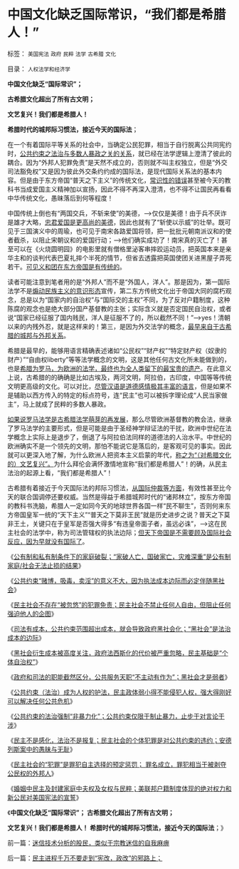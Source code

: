 # 中国文化缺乏国际常识，“我们都是希腊人！”

标签： `美国宪法` `政府` `民粹` `法学` `古希腊` `文化` 

目录： `人权法学和经济学`

**中国文化缺乏“国际常识”；**

**古希腊文化超出了所有古文明；**

**文艺复兴！我们都是希腊人！**

**希腊时代的城邦际习惯法，接近今天的国际法**；

在一个有着国际平等关系的社会中，当确定公民犯罪，相当于自行脱离公共同宪约时，[公共约束之法治与多数人暴政之关的关系](../../../2012/11/26/“公共约束”与“多数人暴政”根本区别和不同表现.md)，就已经在法学逻辑上澄清了彼此的耦合。因为“外邦人犯罪免责”是天然不成立的，否则就不叫主权独立，但是“外交司法豁免权”又是因为彼此外交条约约成的国际法，是现代国际关系法的基本内容。但是由于东方帝国“普天之下主义”的传统文化，[常识性的错误](../../../2011/9/30/西方的租界和东方不平等条约的愤恨.md)甚至被今天的教科书当成爱国主义精神加以宣扬，因此不得不再深入澄清，也不得不让国民再看看中华传统文化，愚昧落后到何等程度！

中国传统上倒也有“两国交兵，不斩来使”的美德，——>仅仅是美德！由于兵不厌诈是雄才大略，[忠君爱国是更高尚的美德](../../../2011/2/7/君权神授的爱国和国民社会的公德.md)，因此也就有了“斩使以示威”的壮举。既可见于三国演义中的周瑜，也可见于南宋各路爱国将领，把一批批元朝南派议和的使者截杀，以阻止宋朝议和的爱国行动；——>他们确实成功了！南宋真的灭亡了！甚至可以在《火烧圆明园》的电影里就有僧格里泌客串摔跤运动员，把英国本来是亲华主和的谈判代表巴夏礼摔个半死的情节，但省去透露把英国使团关进黑屋子弄死若干。[可见义和团在东方帝国是有传统的](../../../2008/8/19/俄格冲突外交手腕日见成熟.md)。

读者可能注意到笔者用的是“外邦人”而不是“外国人，洋人”。那是因为，第一国际法学不是[煽动民族主义的意识形态](../../../2012/9/24/土著的民族主义是后进社会闭关锁国的本能.md)宣传，第二东方传统文化出于帝国大同的腐朽观念，总是以为“国家内的自治权”与“国际交的主权”不同，为了反对户籍制度，这种陈腐的观念也是绝大部分国产基督教的主张；实际含义就是否定国民自治权，或者说“国家已经征服了国内贱民，洋人是征服不了的，所以截然不同！”——>yes！清朝以来的内残外忍，就是这样来的！第三，是因为外交法学的概念，[最早来自于古希腊的城邦与外邦关系](../../../2012/9/24/缺乏妥协观念的文化不会接受司法仲裁（妥协的建议）.md)。

希腊是最早的，能够用语言精确表述诸如“公民权”“财产权”“特定财产权（奴隶的财产）”“自由权liberty”等等法学概念的文明，这是其他任何古文化所未能做到的，也是[希腊为罗马，为欧洲的法学，最终也为全人类留下的最宝贵的遗产](../../../2012/4/5/罗马法学两千年前的路上,何为“法的正义”？.md)。在此意义上说，古希腊的的确确是比如古埃及，两河文明，阿拉伯，古印度，中国等等传统文明更高级的文化。可以对比，[尽管汉语是道德感情极其丰富的语言](../../../2012/3/9/立志偷换概念者，他人无法替他解释.md)，但是如果不是辅助以西方传入的特定的标点符号，连“民主”也可以被拆字理论成“人民当家做主”，马上就成了民粹的多数人暴政。

[如果说罗马法学是古希腊法学萌芽的再发展](../../../2010/5/6/罗马法学家首先阐述了人人平等的价值观.md)，那么尽管欧洲基督教的教会法，继承了罗马法学的主要形式，但是可能是由于圣经神学辩证法的干扰，欧洲中世纪在法学概念上实际上是退步了，倒退了与阿拉伯法同样的道德法的人治水平。中世纪的欧洲确实不是一个领先的文明，那怕不能说它是落后的，是客观可见的事实。因此就可以更深入地了解，为什么欧洲人把资本主义启蒙的年代，[称之为“（对希腊文化的）文艺复兴”。](../../../2012/4/10/基督教主宰欧洲是民主消失的一千年.md)为什么拜伦会满怀激情地宣称“我们都是希腊人”！的确，从民主法治的起源上看，“我们都是希腊人”！

古希腊有着接近于今天国际法的邦际习惯法，[从国际仲裁等方面](../../../2010/9/16/侵略的定义；日本向美国宣战，中国将收回钓鱼岛.md)，有效性甚至比今天的联合国调停还要权威。当然是得益于希腊城邦时代的“诸邦林立”，按东方帝国的教科书洗脑，希腊人一定如同今天的地球世界各国一样“民不聊生”，否则何来东方帝国皇军一统的“天下主义”“普天之下莫非王民”就是历史进步之说？普天之下莫非王土，关键只在于皇军是否强大得多“有违皇帝面子者，虽远必诛”，——>这在民主社会的法学中，称为司法管辖权的执法边际；[但天下帝国是不需要顾及国际社会反应，因为早就没有国际了](../../../2010/6/30/为什么中国政治学仍然非常幼稚？.md)。

《[公有制和私有制条件下的家庭破裂；“家破人亡，国破家亡，灾难深重”是公有制家庭/社会无法止损的结果](../../../2012/12/1/无法止损的“家破人亡，国破家亡，灾难深重”.md)》

《[公共约束“赌博，吸毒，卖淫”的意义不大，因为执法成本边际而必定伴随黑社会](../../../2012/12/1/个体社会抑制了“赌博，吸毒，卖淫”的衍生成本.md)》

《[民主社会不存在“被忽悠”的犯罪免责；民主社会不禁止任何人自由，但阻止任何强迫他人的企图](../../../2012/12/1/民主社会不存在“被忽悠”的犯罪免责.md)》

《[司法有成本，公共约束范围超出成本，就会导致政府黑社会化；“黑社会”是法治成本的边际](../../../2012/12/2/“政府（司法）无所不管”的衍生成本常常被忽略.md)》

《[黑社会衍生成本被高度关注，政府法西斯化的代价被严重忽略，民主基础是“个体自治权”](../../../2012/12/2/黑社会黄赌毒的衍生成本被高度关注.md)》

《[政府和司法的职能截然区分，公共服务天职“不主动有作为”；黑社会才是弱者](../../../2012/12/2/美国911的CallHelp，中国110“举报坏人”.md)》

《[公共约束（法治）成为人权的护法，民主政体弱小得不能侵犯人权，强大得刚好可以解决任何公共危机](../../../2012/12/3/黑社会在公共约束下脆弱而渐渐无害.md)》

《[公共约束的法治强制“非暴力化”；公共约束仅限于制止暴力，止步于对言论干涉](../../../2012/12/3/公共约束的法治强制“非暴力化”，纽伦堡审判中的非正义.md)》

《[民主不是感化，法治不是报复；民主社会的个体犯罪是对公共约束的违约；安德列斯案中的愚昧与无耻](../../../2012/12/3/民主不是感化，法治不是报复；新教挪威人的愚昧.md)》

《[民主社会的“犯罪”是罪犯自主选择的预定惩罚；
罪名成立，罪犯相当于被剥夺公民权的外邦人](../../../2012/12/4/民主社会的“犯罪”是罪犯自主选择的预定惩罚；.md)》

《[婚姻中民主及封建家庭中夫权及女权与民粹；美联邦户籍制度体现的绝对权力和新公民对美国宪法的宣誓](../../../2012/12/4/婚姻走私的不忠和美国入籍的宣誓.md)》

《**中国文化缺乏“国际常识”； 古希腊文化超出了所有古文明；**

**文艺复兴！我们都是希腊人！ 希腊时代的城邦际习惯法，接近今天的国际法**；》

前一篇：[迷信技术分析的股民，类似于宗教迷信的自我麻痹](../../../2012/12/4/迷信技术分析的股民，类似于宗教迷信的自我麻痹.md)

后一篇：[民主进程千万不要走到“宪改，政改”的邪路上；](../../../2012/12/5/民主进程千万不要走到“宪改，政改”的邪路上；.md)